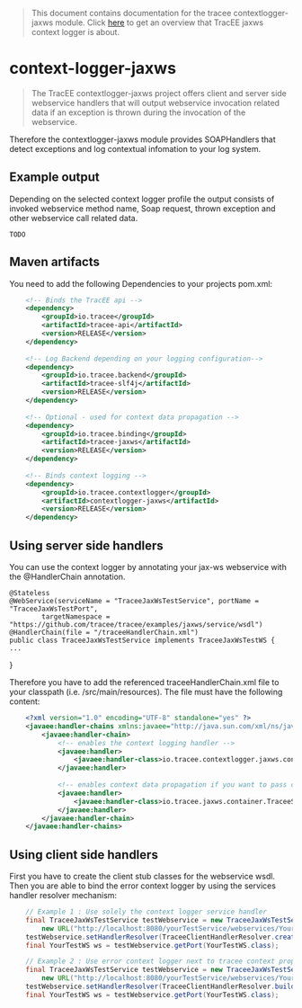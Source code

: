 > This document contains documentation for the tracee contextlogger-jaxws module. Click [here](/README.md) to get an overview that TracEE jaxws context logger is about.

# context-logger-jaxws

> The TracEE contextlogger-jaxws project offers client and server side webservice handlers that will output webservice invocation related data if an exception is thrown during the invocation of the webservice. 

Therefore the contextlogger-jaxws module provides SOAPHandlers that detect exceptions and log contextual infomation to your log system.


## Example output
Depending on the selected context logger profile the output consists of invoked webservice method name, Soap request, thrown exception and other webservice call related data.

    TODO

## Maven artifacts
You need to add the following Dependencies to your projects pom.xml:
   
```xml
    <!-- Binds the TracEE api -->
    <dependency>
        <groupId>io.tracee</groupId>
        <artifactId>tracee-api</artifactId>
        <version>RELEASE</version>
    </dependency>
    
    <!-- Log Backend depending on your logging configuration-->
    <dependency>
        <groupId>io.tracee.backend</groupId>
        <artifactId>tracee-slf4j</artifactId>
        <version>RELEASE</version>
    </dependency>
    
    <!-- Optional - used for context data propagation -->
    <dependency>
        <groupId>io.tracee.binding</groupId>
        <artifactId>tracee-jaxws</artifactId>
        <version>RELEASE</version>
    </dependency>
        
    <!-- Binds context logging -->
    <dependency>
        <groupId>io.tracee.contextlogger</groupId>
        <artifactId>contextlogger-jaxws</artifactId>
        <version>RELEASE</version>
    </dependency>
```
         
## Using server side handlers
You can use the context logger by annotating your jax-ws webservice with the @HandlerChain annotation.

    @Stateless
    @WebService(serviceName = "TraceeJaxWsTestService", portName = "TraceeJaxWsTestPort",
            targetNamespace = "https://github.com/tracee/tracee/examples/jaxws/service/wsdl")
    @HandlerChain(file = "/traceeHandlerChain.xml")
    public class TraceeJaxWsTestService implements TraceeJaxWsTestWS {
    ...
}


Therefore you have to add the referenced traceeHandlerChain.xml file to your classpath (i.e. /src/main/resources). The file must have the following content:

```xml
    <?xml version="1.0" encoding="UTF-8" standalone="yes" ?>
    <javaee:handler-chains xmlns:javaee="http://java.sun.com/xml/ns/javaee">
        <javaee:handler-chain>
            <!-- enables the context logging handler -->
            <javaee:handler>
                <javaee:handler-class>io.tracee.contextlogger.jaxws.container.TraceeServerErrorLoggingHandler</javaee:handler-class>
            </javaee:handler>
            
            <!-- enables context data propagation if you want to pass context information using the TracEE main project -->
            <javaee:handler>
                <javaee:handler-class>io.tracee.jaxws.container.TraceeServerHandler</javaee:handler-class>
            </javaee:handler>
        </javaee:handler-chain>
    </javaee:handler-chains>
```

## Using client side handlers
First you have to create the client stub classes for the webservice wsdl. 
Then you are able to bind the error context logger by using the services handler resolver mechanism:

```java
    // Example 1 : Use solely the context logger service handler
    final TraceeJaxWsTestService testWebservice = new TraceeJaxWsTestService(
        new URL("http://localhost:8080/yourTestService/webservices/YourTestService?wsdl"));
    testWebservice.setHandlerResolver(TraceeClientHandlerResolver.createSimpleHandlerResolver());
    final YourTestWS ws = testWebservice.getPort(YourTestWS.class);

    // Example 2 : Use error context logger next to tracee context propagation (or with any other service handler)
    final TraceeJaxWsTestService testWebservice = new TraceeJaxWsTestService(
        new URL("http://localhost:8080/yourTestService/webservices/YourTestService?wsdl"));
    testWebservice.setHandlerResolver(TraceeClientHandlerResolver.buildHandlerResolver().add(TraceeClientHandler.class).build());
    final YourTestWS ws = testWebservice.getPort(YourTestWS.class);
```
